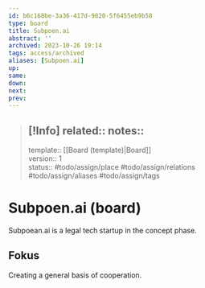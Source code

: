 ```yaml
---
id: b6c168be-3a36-417d-9820-5f6455eb9b58
type: board
title: Subpoen.ai
abstract: ''
archived: 2023-10-26 19:14
tags: access/archived
aliases: [Subpoen.ai]
up:
same:
down:
next:
prev:
---
```

> [!Info]
> related::
> notes::
> --- 
> template:: [[Board (template)|Board]]  
> version:: 1  
> status:: #todo/assign/place #todo/assign/relations #todo/assign/aliases #todo/assign/tags   

# Subpoen.ai (board)

Subpoean.ai is a legal tech startup in the concept phase.

## Fokus

Creating a general basis of cooperation.
